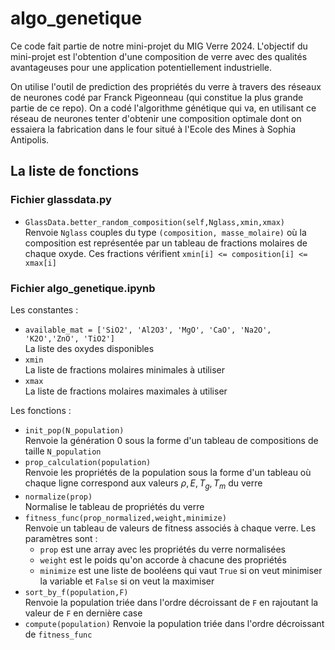 # algo_genetique

Ce code fait partie de notre mini-projet du MIG Verre 2024. L'objectif du mini-projet est l'obtention d'une composition de verre avec des qualités avantageuses pour une application potentiellement industrielle.

On utilise l'outil de prediction des propriétés du verre à travers des réseaux de neurones codé par Franck Pigeonneau (qui constitue la plus grande partie de ce repo). On a codé l'algorithme génétique qui va, en utilisant ce réseau de neurones tenter d'obtenir une composition optimale dont on essaiera la fabrication dans le four situé à l'Ecole des Mines à Sophia Antipolis.

## La liste de fonctions

### Fichier glassdata.py

- `GlassData.better_random_composition(self,Nglass,xmin,xmax)`  
Renvoie `Nglass` couples du type `(composition, masse_molaire)` où la composition est représentée par un tableau de fractions molaires de chaque oxyde. Ces fractions vérifient `xmin[i] <= composition[i] <= xmax[i]`

### Fichier algo_genetique.ipynb

Les constantes :

- `available_mat = ['SiO2', 'Al2O3', 'MgO', 'CaO', 'Na2O', 'K2O','ZnO', 'TiO2']`  
La liste des oxydes disponibles
- `xmin`  
La liste de fractions molaires minimales à utiliser
- `xmax`  
La liste de fractions molaires maximales à utiliser

Les fonctions :

- `init_pop(N_population)`  
Renvoie la génération 0 sous la forme d'un tableau de compositions de taille `N_population`
- `prop_calculation(population)`  
Renvoie les propriétés de la population sous la forme d'un tableau où chaque ligne correspond aux valeurs $\rho ,\, E ,\, T_g ,\, T_m$ du verre
- `normalize(prop)`  
Normalise le tableau de propriétés du verre
- `fitness_func(prop_normalized,weight,minimize)`  
Renvoie un tableau de valeurs de fitness associés à chaque verre. Les paramètres sont :
    - `prop` est une array avec les propriétés du verre normalisées
    - `weight` est le poids qu'on accorde à chacune des propriétés
    - `minimize` est une liste de booléens qui vaut `True` si on veut minimiser la variable et `False` si on veut la maximiser
- `sort_by_f(population,F)`  
Renvoie la population triée dans l'ordre décroissant de `F` en rajoutant la valeur de `F` en dernière case
- `compute(population)`
Renvoie la population triée dans l'ordre décroissant de `fitness_func`
